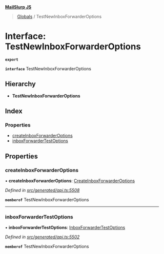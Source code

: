 **[MailSlurp JS](../README.md)**

> [Globals](../README.md) / TestNewInboxForwarderOptions

# Interface: TestNewInboxForwarderOptions

**`export`** 

**`interface`** TestNewInboxForwarderOptions

## Hierarchy

* **TestNewInboxForwarderOptions**

## Index

### Properties

* [createInboxForwarderOptions](testnewinboxforwarderoptions.md#createinboxforwarderoptions)
* [inboxForwarderTestOptions](testnewinboxforwarderoptions.md#inboxforwardertestoptions)

## Properties

### createInboxForwarderOptions

•  **createInboxForwarderOptions**: [CreateInboxForwarderOptions](../modules/createinboxforwarderoptions.md)

*Defined in [src/generated/api.ts:5508](https://github.com/mailslurp/mailslurp-client/blob/c5e5f20/src/generated/api.ts#L5508)*

**`memberof`** TestNewInboxForwarderOptions

___

### inboxForwarderTestOptions

•  **inboxForwarderTestOptions**: [InboxForwarderTestOptions](inboxforwardertestoptions.md)

*Defined in [src/generated/api.ts:5502](https://github.com/mailslurp/mailslurp-client/blob/c5e5f20/src/generated/api.ts#L5502)*

**`memberof`** TestNewInboxForwarderOptions

